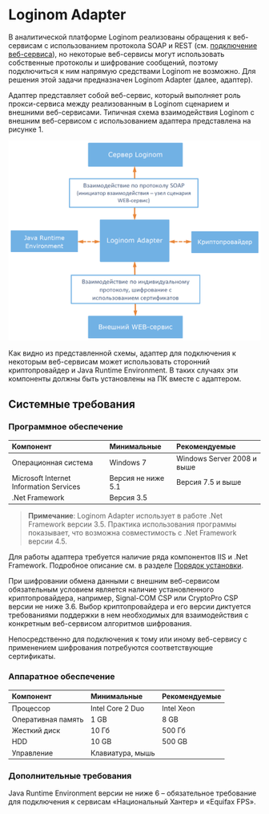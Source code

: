 # Loginom Adapter

В аналитической платформе Loginom реализованы обращения к веб-сервисам c
использованием протокола SOAP и REST (см. [подключение веб-сервиса](https://help.loginom.ru/userguide/integration/connections/list/web-service.html)), но некоторые веб-сервисы могут использовать собственные протоколы и шифрование сообщений, поэтому подключиться к ним напрямую средствами Loginom не возможно. Для решения этой задачи предназначен Loginom Adapter (далее, адаптер).

Адаптер представляет собой веб-сервис, который выполняет роль прокси-сервиса между реализованным в Loginom сценарием и внешними веб-сервисами. Типичная схема взаимодействия Loginom с внешним веб-сервисом с использованием адаптера представлена на рисунке 1.

![Рисунок 1 – Типичная схема взаимодействия компонентов системы с использованием адаптера](component_interaction_scheme.png)

Как видно из представленной схемы, адаптер для подключения к некоторым веб-сервисам может использовать сторонний криптопровайдер и Java Runtime Environment. В таких случаях эти компоненты должны быть установлены на ПК вместе с адаптером.

## Системные требования

### Программное обеспечение

| Компонент | Минимальные | Рекомендуемые |
|:--------- |:-------------|:------------- |
| Операционная система | Windows 7 | Windows Server 2008 и выше |
| Microsoft Internet Information Services | Версия не ниже 5.1 | Версия 7.5 и выше |
| .Net Framework | Версия 3.5 | |

> **Примечание**: Loginom Adapter использует в работе .Net Framework версии 3.5. Практика использования программы показывает, что возможна совместимость с .Net Framework версии 4.5.

Для работы адаптера требуется наличие ряда компонентов IIS и .Net Framework. Подробное описание см. в разделе [Порядок установки](.\setup\README.md).

При шифровании обмена данными с внешним веб-сервисом обязательным условием является наличие установленного криптопровайдера, например, Signal-COM CSP или CryptoPro CSP версии не ниже 3.6. Выбор криптопровайдера и его версии диктуется требованиями поддержки в нем необходимых для взаимодействия с конкретным веб-сервисом алгоритмов шифрования.

Непосредственно для подключения к тому или иному веб-сервису с применением шифрования потребуются соответствующие сертификаты.

### Аппаратное обеспечение

| Компонент | Минимальные | Рекомендуемые |
|:--------- |:-------------|:------------- |
| Процессор | Intel Core 2 Duo | Intel Xeon |
| Оперативная память | 1 GB | 8 GB |
| Жесткий диск | 10 Гб | 500 Гб |
| HDD | 10 GB | 500 GB |
| Управление | Клавиатура, мышь | |

### Дополнительные требования

Java Runtime Environment версии не ниже 6 – обязательное требование для подключения к сервисам «Национальный Хантер» и «Equifax FPS».